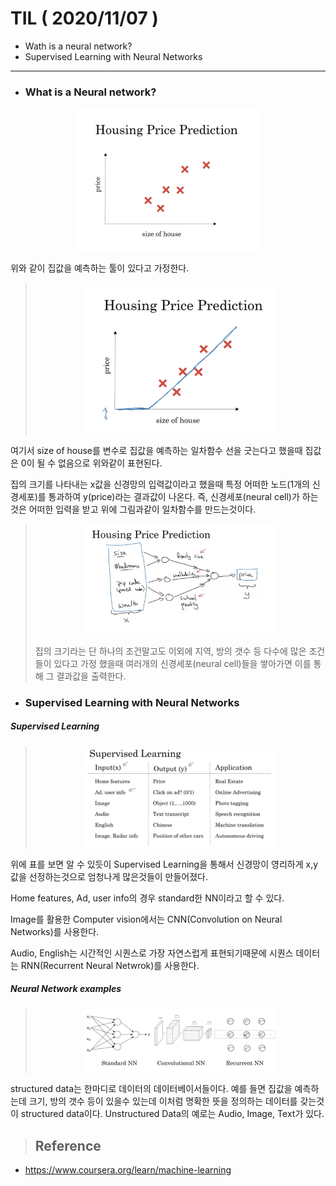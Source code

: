# TIL ( 2020/11/07 )
- Wath is a neural network?
- Supervised Learning with Neural Networks

---

- ### What is a Neural network?

<p align="center"><img src="../image/Deep_learning/11.07/001.PNG" style="zoom:30%;"/></p>



위와 같이 집값을 예측하는 툴이 있다고 가정한다.

> <p align="center"><img src="../image/Deep_learning/11.07/002.PNG" style="zoom:30%;"/></p>



여기서 size of house를 변수로 집값을 예측하는 일차함수 선을 긋는다고 했을때 집값은 0이 될 수 없음으로 위와같이 표현된다. 

집의 크기를 나타내는 x값을 신경망의 입력값이라고 했을때 특정 어떠한 노드(1개의 신경세포)를 통과하여 y(price)라는 결과값이 나온다. 즉, 신경세포(neural cell)가 하는것은 어떠한 입력을 받고 위에 그림과같이 일차함수를 만드는것이다.

> <p align="center"><img src="../image/Deep_learning/11.07/003.PNG" style="zoom:30%;"/></p>
>
> 집의 크기라는 단 하나의 조건말고도 이외에 지역, 방의 갯수 등 다수에 많은 조건들이 있다고 가정 했을때 여러개의 신경세포(neural cell)들을 쌓아가면 이를 통해 그 결과값을 출력한다.



- ### Supervised Learning with Neural Networks



##### Supervised Learning

> <p align="center"><img src="../image/Deep_learning/11.07/004.PNG" style="zoom:30%;"/></p>

위에 표를 보면 알 수 있듯이 Supervised Learning을 통해서 신경망이 영리하게 x,y값을 선정하는것으로 엄청나게 많은것들이 만들어졌다.

Home features, Ad, user info의 경우 standard한 NN이라고 할 수 있다.

Image를 활용한 Computer vision에서는 CNN(Convolution on Neural Networks)를 사용한다.

Audio, English는 시간적인 시퀀스로 가장 자연스럽게 표현되기때문에 시퀀스 데이터는 RNN(Recurrent Neural Netwrok)를 사용한다.



##### Neural Network examples

> <p align="center"><img src="../image/Deep_learning/11.07/005.PNG" style="zoom:30%;"/></p>

structured data는 한마디로 데이터의 데이터베이서들이다. 예를 들면 집값을 예측하는데 크기, 방의 갯수 등이 있을수 있는데 이처럼 명확한 뜻을 정의하는 데이터를 갖는것이 structured data이다. Unstructured Data의 예로는 Audio, Image, Text가 있다. 



>## Reference

- https://www.coursera.org/learn/machine-learning
